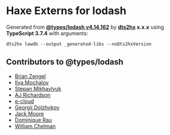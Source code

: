 # Haxe Externs for lodash

Generated from **[@types/lodash v4.14.162](https://github.com/DefinitelyTyped/DefinitelyTyped#readme)** by **[dts2hx](https://github.com/haxiomic/dts2hx) x.x.x** using **TypeScript 3.7.4** with arguments:

	dts2hx lowdb --output _generated-libs --noDts2hxVersion

## Contributors to @types/lodash
- [Brian Zengel](https://github.com/bczengel)
- [Ilya Mochalov](https://github.com/chrootsu)
- [Stepan Mikhaylyuk](https://github.com/stepancar)
- [AJ Richardson](https://github.com/aj-r)
- [e-cloud](https://github.com/e-cloud)
- [Georgii Dolzhykov](https://github.com/thorn0)
- [Jack Moore](https://github.com/jtmthf)
- [Dominique Rau](https://github.com/DomiR)
- [William Chelman](https://github.com/WilliamChelman)